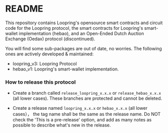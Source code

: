 # README

This repository contains Loopring's opensource smart contracts and circuit code for the Loopring protocol, the smart contracts for Loopring's smart-wallet implementation (hebao), and an Open-Ended Dutch Auction Exchange (Oedax) protocol (discontinued).

You will find some sub-packages are out of date, no worries. The following ones are actively developed & maintained:

- loopring_v3: Loopring Protocol
- hebao_v1: Loopring's smart-wallet implementation.

### How to release this protocol

- Create a branch called `release_loopring_x.x.x` or `release_hebao_x.x.x` (all lower cases). These branches are protected and cannot be deleted.

- Create a release named `loopring_x.x.x` or `hebao_x.x.x` (all lower cases）， the tag name shall be the same as the release name. Do NOT check the 'This is a pre-release' option, and add as many notes as possible to describe what's new in the release.
